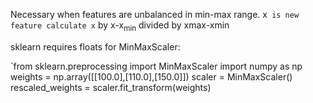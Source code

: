 Necessary when features are unbalanced in min-max range.
x` is new feature
calculate x` by x-x<sub>min</sub> divided by xmax-xmin

sklearn requires floats for MinMaxScaler:

`from sklearn.preprocessing import MinMaxScaler
import numpy as np
weights = np.array([[100.0],[110.0],[150.0]])
scaler = MinMaxScaler()
rescaled_weights = scaler.fit_transform(weights)
